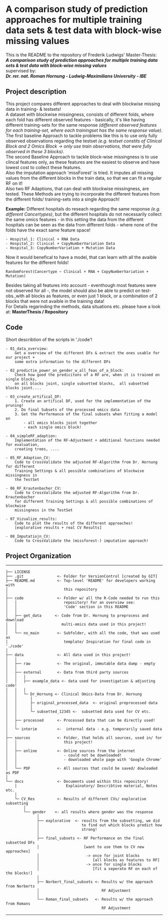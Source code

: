 # A comparison study of prediction approaches for multiple training data sets & test data with block-wise missing values
This is the README to the repository of Frederik Ludwigs' Master-Thesis: <br>
***A comparison study of prediction approaches for multiple training data sets & test data with block-wise missing values*** <br> 
supervised by: <br>
***Dr. rer. nat. Roman Hornung - Ludwig-Maximilians University - IBE***

## Project description
This project compares different approaches to deal with blockwise missing data in training- & testsets! <br>
A dataset with blockwise missingness, consists of different folds, where each fold has different observed features - basically, it's like having different training-sets for the same response *(different observed features for each training-set, where each trainingset has the same response value)*. <br> 
The first baseline Approach to tackle problems like this is to use only fully observed observations regarding the testset *(e.g. testset constits of Clinical Block and 2 Omics Block -> only use train observations, that were fully observed in these 3 blocks)*. <br>
The second Baseline Approach to tackle block-wise missingness is to use clincal features only, as these features are the easiest to observe and have lowest cost to collect these features. <br>
Also the imputation approach 'missForest' is tried. It imputes all missing values from the different blocks in the train data, so that we can fit a regular RF on it! <br>
Also two RF Adaptions, that can deal with blockwise missingness, are tested. These Methods are trying to incorporate the different features from the different folds/ training-sets into a single Approach!

**Example:**
Different hospitals do reseach regarding the same response *(e.g. different Cancertypes)*, but the different hospitals do not necessarily collect the same omics features - in this setting the data from the different hospitals can be seen as the data from different folds - where none of the folds have the exact same feature space!
``` 
- Hospital_1: Clinical + RNA Data
- Hospital_2: Clinical + CopyNumberVariation Data
- Hospital_3: CopyNumberVariation + Mutation Data
```
Now it would benefical to have a model, that can learn with all the avaible features for the different folds!
```
RandomForest(Cancertype ~ Clinical + RNA + CopyNumberVariation + Mutation) 
```
Besides taking all features into account - eventhough most features were not observed for all -, the model should also be able to predict on test-obs.,with all blocks as features, or even just 1 block, or a combination of 2 blocks that were not avaible in the training data!
<br>
For Details regarinding the methods, data situations etc. please have a look at: **MasterThesis / Repository**

## Code
Short describtion of the scripts in './code'!
``` 
- 01_data_overview: 
    Get a overview of the different DFs & extract the ones usable for our project + 
    some extra information to the different DFs

- 02_predictie_power_on_gender_w_all_feas_of_a_block:
    Check how good the predicitons of a RF are, when it is trained on single blocks, 
    on all blocks joint, single subsetted blocks,  all subsetted blocks joint....

- 03_create_artifical_DF:   
    1. Create an artifical DF, used for the implementation of the pruning!
    2. Do final Subsets of the processed omics data
    3. Get the Performance of the final subsets when fitting a model on
        - all omics blocks joint together
        - each single omics block! 

- 04_simpleRF_adaption:
    Implementation of the RF-Adjustment + additional functions needed for evaluation,
    creating trees, ....

- 05_RF_Adaption_CV:
    Code to CrossValidate the adjusted RF-Algorithm from Dr. Hornung for different
    Training Settings & all possible combinations of blockwise missingness in 
    the TestSet

- 06_RF_Krautenbacher_CV:
    Code to CrossValidate the adjusted RF-Algorithm from Dr. Krautenbacher 
    for different Training Settings & all possible combinations of blockwise 
    missingness in the TestSet

- 07_Vizualize_results:
    Code to plot the results of the different approaches!
    [explorative results + real CV Results]

- 08_Imputatiojn_CV:
    Code to CrossValidate the (missforest-) imputation approach! 
```

## Project Organization
------------
    ├── LICENSE
    ├── .git               <- Folder for VersionControl [created by GIT]
    ├── README.md          <- Top-level 'README' for developers working with
    │                         this repository
    │
    ├── code               <- Folder w/ all the R-Code needed to run this 
    │   │                     repository! For an overview see:
    │   │                     'Code' section in this README
    │   │
    │   ├── get_data      <- Code from Dr. Hornung to preprocess and download 
    │   │                    multi-omics data used in this project!
    │   │     
    │   └── no_main        <- Subfolder, with all the code, that was used as 
    │                         template/ Inspiration for final code in './code'
    │  
    ├── data               <- All data used in this project!
    │   │   
    │   ├── raw            <- The original, immutable data dump - empty
    │   │
    │   ├── external       <- Data from third party sources
    │   │   | 
    │   │   ├── example_data <- data used for investigation & adjusting code!
    │   │   | 
    │   │   └─ Dr_Hornung <- Clinical Omics-Data from Dr. Hornung
    │   │      │
    │   │      ├─ original_processed_data  <- original preprocessed data
    │   │      │ 
    │   │      └─ subsetted_12345 <-  subsetted data used for CV etc.
    │   │    
    │   ├── processed      <- Processed Data that can be directly used!
    │   │
    │   └─ interim         <-  internal data - e.g. temporarily saved data
    │ 
    ├── sources            <- Folder, that holds all sources, used in/ for
    │   │                     this project!
    │   │   
    │   ├── online         <- Online sources from the internet 
    │   │                     - could not be downloaded!
    │   │                     - downloaded whole page with 'Google Chrome'
    │   │
    │   └── PDF            <- All sources that could be saved/ dowloaded as PDF
    │
    └── docs               <- Documents used within this repository! 
        │                      Explainatory/ Describtive material, Notes etc.
        │ 
        └─ CV_Res          <- Results of different CVs/ explorative subsetting 
            │
            └── gender    <- all results where gender was the response
                  │
                  ├── explorative  <- results from the subsetting, we did 
                  │                   to find out which blocks predict how
                  │                   strong!
                  │
                  ├── final_subsets <- RF Performance on the final subsetted DFs
                  │                    [want to use them to CV new approaches]
                  │                     -> once for joint blocks
                  │                        [all blocks as features to RF]
                  │                     -> once for single blocks
                  │                        [fit a seperate RF on each of the blocks!] 
                  │
                  ├── Norbert_final_subsets <- Results w/ the approach from Norberts
                  │                            RF Adjustment 
                  │
                  └── Roman_final_subsets   <- Results w/ the approach from Romans
                                               RF Adjustment
-------- 
